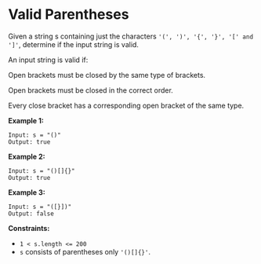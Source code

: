 # Valid Parentheses

Given a string s containing just the characters `'(', ')', '{', '}', '[' and ']'`, determine if the input string is valid.

An input string is valid if:

Open brackets must be closed by the same type of brackets. 

Open brackets must be closed in the correct order. 

Every close bracket has a corresponding open bracket of the same type.

**Example 1:**
```
Input: s = "()"
Output: true
```
**Example 2:**
```
Input: s = "()[]{}"
Output: true
```
**Example 3:**
```
Input: s = "([}])"
Output: false
```

**Constraints:**

- `1 < s.length <= 200`
- `s` consists of parentheses only `'()[]{}'`.
